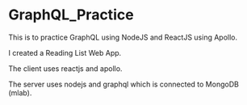 # GraphQL_Practice
This is to practice GraphQL using NodeJS and ReactJS using Apollo.

I created a Reading List Web App.

The client uses reactjs and apollo.

The server uses nodejs and graphql which is connected to MongoDB (mlab).
